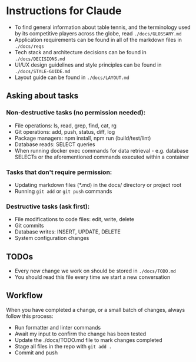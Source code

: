 # Instructions for Claude

- To find general information about table tennis, and the terminology used by its competitive players across the globe, read `./docs/GLOSSARY.md`
- Application requirements can be found in all of the markdown files in `./docs/reqs`
- Tech stack and architecture decisions can be found in `./docs/DECISIONS.md`
- UI/UX design guidelines and style principles can be found in `./docs/STYLE-GUIDE.md`
- Layout guide can be found in `./docs/LAYOUT.md`

## Asking about tasks

### Non-destructive tasks (no permission needed):
- File operations: ls, read, grep, find, cat, rg
- Git operations: add, push, status, diff, log
- Package managers: npm install, npm run (build/test/lint)
- Database reads: SELECT queries
- When running docker exec commands for data retrieval - e.g. database SELECTs or the aforementioned commands executed within a container

### Tasks that don't require permission:
- Updating markdown files (*.md) in the docs/ directory or project root
- Running `git add` or `git push` commands

### Destructive tasks (ask first):
- File modifications to code files: edit, write, delete
- Git commits
- Database writes: INSERT, UPDATE, DELETE
- System configuration changes

## TODOs
- Every new change we work on should be stored in `./docs/TODO.md`
- You should read this file every time we start a new conversation

## Workflow
When you have completed a change, or a small batch of changes, always follow this process:
- Run formatter and linter commands
- Await my input to confirm the change has been tested
- Update the ./docs/TODO.md file to mark changes completed
- Stage all files in the repo with `git add .`
- Commit and push
